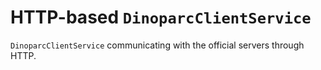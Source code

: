 # HTTP-based `DinoparcClientService`

`DinoparcClientService` communicating with the official servers through HTTP.
